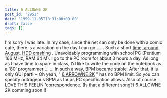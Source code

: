 ```yaml
---
title: 6 ALLOWNE 2K
post_id: '2951'
date: '1999-11-05T18:31:00+09:00'
draft: false
tags: []
---
```


I'm sorry I was late. In my case, since the net can only be done with a comic cafe, there is a variation on the day I can go ...... Such a short [time, around August, HDD crashing](/2933) . Unavoidably programming with school PC (Pentium 166 MHz, RAM 64 M). I go to the PC room for about 3 hours a day. As long as I have time to spare in class, I'd like to write the code on the notebook as a '80' programmer ... ... In such a way, BPM became stable. After that, it is only GUI part! ~ Oh yeah, " [6 ARROWNE 2K](/solo2k) " has no BPM limit. So you can specify outrageous BPM as far as PC specification allows. Also of course LOVE THIS FEELIN 'correspondence. (Is that a different song?) 6 ALLOWNE 2K comming soon !!